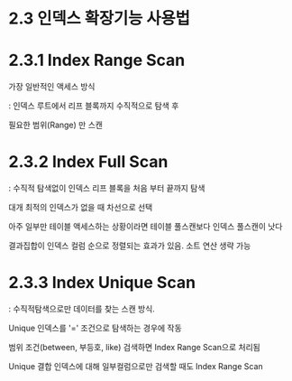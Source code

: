 # 2.3 인덱스 확장기능 사용법

# 2.3.1 Index Range Scan

가장 일반적인 액세스 방식 

: 인덱스 루트에서 리프 블록까지 수직적으로 탐색 후 

필요한 범위(Range) 만 스캔

# 2.3.2 Index Full Scan

: 수직적 탐색없이 인덱스 리프 블록을 처음 부터 끝까지 탐색 

대개 최적의 인덱스가 없을 때 차선으로 선택 

아주 일부만 테이블 액세스하는 상황이라면 테이블 풀스캔보다 인덱스 풀스캔이 낫다 

결과집합이 인덱스 컬럼 순으로 정렬되는 효과가 있음. 소트 연산 생략 가능 

# 2.3.3 Index Unique Scan

: 수직적탐색으로만 데이터를 찾는 스캔 방식.

Unique 인덱스를 '=' 조건으로 탐색하는 경우에 작동

범위 조건(between, 부등호, like) 검색하면 Index Range Scan으로 처리됨 

Unique 결합 인덱스에 대해 일부컬럼으로만 검색할 때도 Index Range Scan